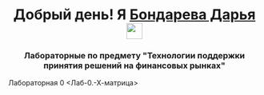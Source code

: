 
<h1 align="center">Добрый день! Я <a href="[https://daniilshat.ru/](https://github.com/Chiplenok)" target="_blank">Бондарева Дарья</a> 
<img src="https://github.com/blackcater/blackcater/raw/main/images/Hi.gif" height="32"/></h1>
<h3 align="center">Лабораторные по предмету "Технологии поддержки принятия решений на финансовых рынках"</h3>
Лабораторная 0 <Лаб-0.-Х-матрица>
